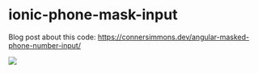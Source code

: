 # ionic-phone-mask-input

Blog post about this code: https://connersimmons.dev/angular-masked-phone-number-input/

<a href="https://www.loom.com/share/114896356fb9496cb993f8b604140d2c"><img style="max-width:300px;" src="https://cdn.loom.com/sessions/thumbnails/114896356fb9496cb993f8b604140d2c-with-play.gif"> </a>
